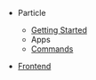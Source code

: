 - Particle

  - [Getting Started](particle/getting-started.md)
  - Apps
  - [Commands](particle/commands.md)

- [Frontend](frontend.md)